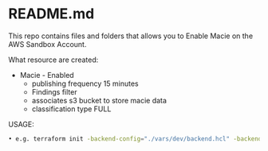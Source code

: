 # README.md

This repo contains files and folders that allows you to Enable Macie on the AWS Sandbox Account.

What resource are created:

- Macie - Enabled
    - publishing frequency 15 minutes
    - Findings filter
    - associates s3 bucket to store macie data
    - classification type FULL

USAGE:

```bash
• e.g. terraform init -backend-config="./vars/dev/backend.hcl" -backend-config="profile=***your AWS profile***"